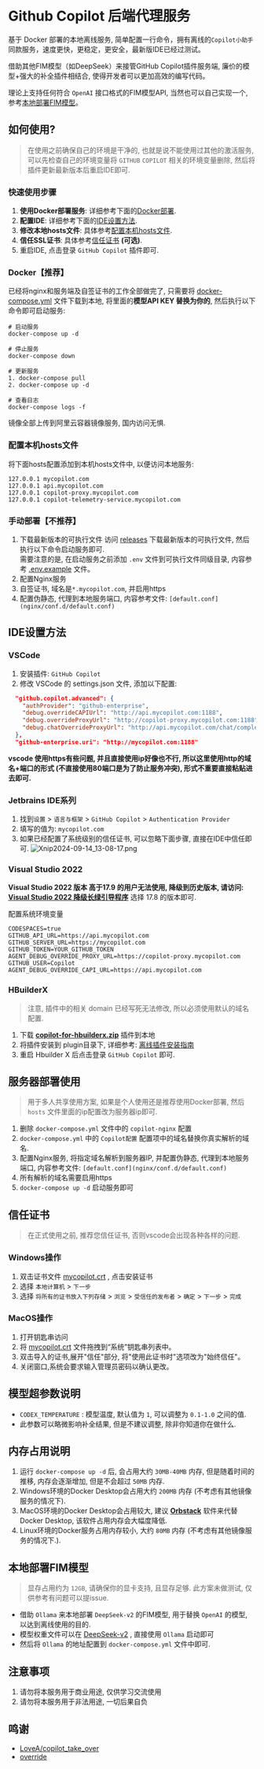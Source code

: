 # Github Copilot 后端代理服务
基于 Docker 部署的本地离线服务, 简单配置一行命令，拥有离线的`Copilot小助手`同款服务，速度更快，更稳定，更安全，最新版IDE已经过测试。

借助其他FIM模型（如DeepSeek）来接管GitHub Copilot插件服务端, 廉价的模型+强大的补全插件相结合, 使得开发者可以更加高效的编写代码。   

理论上支持任何符合 `OpenAI` 接口格式的FIM模型API, 当然也可以自己实现一个, 参考[本地部署FIM模型](#本地部署fim模型)。

## 如何使用?
> 在使用之前确保自己的环境是干净的, 也就是说不能使用过其他的激活服务, 可以先检查自己的环境变量将 `GITHUB` `COPILOT` 相关的环境变量删除, 然后将插件更新最新版本后重启IDE即可.

### 快速使用步骤
1. **使用Docker部署服务**: 详细参考下面的[Docker部署](#docker推荐).
2. **配置IDE**: 详细参考下面的[IDE设置方法](#ide设置方法).
3. **修改本地hosts文件**: 具体参考[配置本机hosts文件](#配置本机hosts文件).
4. **信任SSL证书**: 具体参考[信任证书](#信任证书) **(可选)**.
5. 重启IDE, 点击登录 `GitHub Copilot` 插件即可.

### Docker【推荐】
已经将nginx和服务端及自签证书的工作全部做完了, 只需要将 [docker-compose.yml](docker-compose.yml) 文件下载到本地, 将里面的**模型API KEY 替换为你的**, 然后执行以下命令即可启动服务:
```shell
# 启动服务
docker-compose up -d

# 停止服务
docker-compose down

# 更新服务
1. docker-compose pull
2. docker-compose up -d

# 查看日志
docker-compose logs -f
```
镜像全部上传到阿里云容器镜像服务, 国内访问无惧.   

### 配置本机hosts文件
将下面hosts配置添加到本机hosts文件中, 以便访问本地服务:
```
127.0.0.1 mycopilot.com
127.0.0.1 api.mycopilot.com
127.0.0.1 copilot-proxy.mycopilot.com
127.0.0.1 copilot-telemetry-service.mycopilot.com
```

### 手动部署【不推荐】
1. 下载最新版本的可执行文件
访问 [releases](https://gitee.com/ripperTs/github-copilot-proxies/releases) 下载最新版本的可执行文件, 然后执行以下命令启动服务即可.  
需要注意的是, 在启动服务之前添加 `.env` 文件到可执行文件同级目录, 内容参考 [.env.example](.env.example) 文件。  
2. 配置Nginx服务
3. 自签证书, 域名是`*.mycopilot.com`, 并启用https
4. 配置伪静态, 代理到本地服务端口, 内容参考文件: `[default.conf](nginx/conf.d/default.conf)`


## IDE设置方法
### VSCode
1. 安装插件: `GitHub Copilot`
2. 修改 VSCode 的 settings.json 文件, 添加以下配置:
```json
  "github.copilot.advanced": {
    "authProvider": "github-enterprise",
    "debug.overrideCAPIUrl": "http://api.mycopilot.com:1188",
    "debug.overrideProxyUrl": "http://copilot-proxy.mycopilot.com:1188",
    "debug.chatOverrideProxyUrl": "http://api.mycopilot.com/chat/completions:1188"
  },
  "github-enterprise.uri": "http://mycopilot.com:1188"
```
**vscode 使用https有些问题, 并且直接使用ip好像也不行, 所以这里使用http的域名+端口的形式 (不直接使用80端口是为了防止服务冲突), 形式不重要直接粘贴进去即可.**

### Jetbrains IDE系列
1. 找到`设置` > `语言与框架` > `GitHub Copilot` > `Authentication Provider`
2. 填写的值为: `mycopilot.com`
3. 如果已经配置了系统级别的信任证书, 可以忽略下面步骤, 直接在IDE中信任即可.
![Xnip2024-09-14_13-08-17.png](docs/Xnip2024-09-14_13-08-17.png)

### Visual Studio 2022
**Visual Studio 2022 版本 高于17.9 的用户无法使用, 降级到历史版本, 请访问: [Visual Studio 2022 降级长绿引导程序](https://learn.microsoft.com/zh-cn/visualstudio/releases/2022/release-history#evergreen-bootstrappers)** 选择 17.8 的版本即可.   

配置系统环境变量
```shell
CODESPACES=true
GITHUB_API_URL=https://api.mycopilot.com
GITHUB_SERVER_URL=https://mycopilot.com
GITHUB_TOKEN=YOUR_GITHUB_TOKEN
AGENT_DEBUG_OVERRIDE_PROXY_URL=https://copilot-proxy.mycopilot.com
GITHUB_USER=Copilot
AGENT_DEBUG_OVERRIDE_CAPI_URL=https://api.mycopilot.com
```

### HBuilderX
> 注意, 插件中的相关 domain 已经写死无法修改, 所以必须使用默认的域名配置.

1. 下载 **[copilot-for-hbuilderx.zip](docs/copilot-for-hbuilderx.zip)** 插件到本地
2. 将插件安装到 plugin目录下, 详细参考: [离线插件安装指南](https://hx.dcloud.net.cn/Tutorial/OfflineInstall)
3. 重启 Hbuilder X 后点击登录 `GitHub Copilot` 即可.

## 服务器部署使用
> 用于多人共享使用方案, 如果是个人使用还是推荐使用Docker部署, 然后 `hosts` 文件里面的ip配置改为服务器ip即可.

1. 删除 `docker-compose.yml` 文件中的 `copilot-nginx` 配置
2. `docker-compose.yml` 中的 `Copilot配置` 配置项中的域名替换你真实解析的域名.
3. 配置Nginx服务, 将指定域名解析到服务器IP, 并配置伪静态, 代理到本地服务端口, 内容参考文件: `[default.conf](nginx/conf.d/default.conf)`
4. 所有解析的域名需要启用https
5. `docker-compose up -d` 启动服务即可

## 信任证书
> 在正式使用之前, 推荐您信任证书, 否则vscode会出现各种各样的问题.

### Windows操作
1. 双击证书文件 [mycopilot.crt](nginx/ssl/mycopilot.crt) , 点击安装证书
2. 选择 `本地计算机` > `下一步`
3. 选择 `将所有的证书放入下列存储` > `浏览` > `受信任的发布者` > `确定` > `下一步` > `完成`

### MacOS操作
1. 打开钥匙串访问
2. 将 [mycopilot.crt](nginx/ssl/mycopilot.crt) 文件拖拽到“系统”钥匙串列表中。
3. 双击导入的证书,展开"信任"部分, 将"使用此证书时"选项改为"始终信任"。
4. 关闭窗口,系统会要求输入管理员密码以确认更改。

## 模型超参数说明
- `CODEX_TEMPERATURE` : 模型温度, 默认值为 `1`, 可以调整为 `0.1-1.0` 之间的值.
- 此参数可以略微影响补全结果, 但是不建议调整, 除非你知道你在做什么.

## 内存占用说明
1. 运行 `docker-compose up -d` 后, 会占用大约 `30MB-40MB` 内存, 但是随着时间的推移, 内存会逐渐增加, 但是不会超过 `50MB` 内存.
2. Windows环境的Docker Desktop会占用大约 `200MB` 内存 (不考虑有其他镜像服务的情况下).
3. MacOS环境的Docker Desktop会占用较大, 建议 **[Orbstack](https://docs.orbstack.dev/)** 软件来代替Docker Desktop, 该软件占用内存会大幅度降低.
4. Linux环境的Docker服务占用内存较小, 大约 `80MB` 内存 (不考虑有其他镜像服务的情况下.).


## 本地部署FIM模型
> 显存占用约为 `12GB`, 请确保你的显卡支持, 且显存足够. 此方案未做测试, 仅供参考有问题可以提issue.

- 借助 `Ollama` 来本地部署 `DeepSeek-v2` 的FIM模型, 用于替换 `OpenAI` 的模型, 以达到离线使用的目的.  
- 模型权重文件可以在 [DeepSeek-v2](https://ollama.com/mike/deepseek-coder-v2) , 直接使用 `Ollama` 启动即可
- 然后将 `Ollama` 的地址配置到 `docker-compose.yml` 文件中即可.

## 注意事项
1. 请勿将本服务用于商业用途, 仅供学习交流使用
2. 请勿将本服务用于非法用途, 一切后果自负

## 鸣谢
- [LoveA/copilot_take_over](https://gitee.com/LoveA/copilot_take_over)
- [override](https://github.com/linux-do/override)
